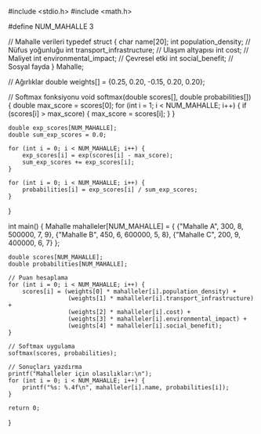 #include <stdio.h>
#include <math.h>

#define NUM_MAHALLE 3

// Mahalle verileri
typedef struct {
    char name[20];
    int population_density; // Nüfus yoğunluğu
    int transport_infrastructure; // Ulaşım altyapısı
    int cost; // Maliyet
    int environmental_impact; // Çevresel etki
    int social_benefit; // Sosyal fayda
} Mahalle;

// Ağırlıklar
double weights[] = {0.25, 0.20, -0.15, 0.20, 0.20};

// Softmax fonksiyonu
void softmax(double scores[], double probabilities[]) {
    double max_score = scores[0];
    for (int i = 1; i < NUM_MAHALLE; i++) {
        if (scores[i] > max_score) {
            max_score = scores[i];
        }
    }

    double exp_scores[NUM_MAHALLE];
    double sum_exp_scores = 0.0;

    for (int i = 0; i < NUM_MAHALLE; i++) {
        exp_scores[i] = exp(scores[i] - max_score);
        sum_exp_scores += exp_scores[i];
    }

    for (int i = 0; i < NUM_MAHALLE; i++) {
        probabilities[i] = exp_scores[i] / sum_exp_scores;
    }
}

int main() {
    Mahalle mahalleler[NUM_MAHALLE] = {
        {"Mahalle A", 300, 8, 500000, 7, 9},
        {"Mahalle B", 450, 6, 600000, 5, 8},
        {"Mahalle C", 200, 9, 400000, 6, 7}
    };

    double scores[NUM_MAHALLE];
    double probabilities[NUM_MAHALLE];

    // Puan hesaplama
    for (int i = 0; i < NUM_MAHALLE; i++) {
        scores[i] = (weights[0] * mahalleler[i].population_density) +
                     (weights[1] * mahalleler[i].transport_infrastructure) +
                     (weights[2] * mahalleler[i].cost) +
                     (weights[3] * mahalleler[i].environmental_impact) +
                     (weights[4] * mahalleler[i].social_benefit);
    }

    // Softmax uygulama
    softmax(scores, probabilities);

    // Sonuçları yazdırma
    printf("Mahalleler için olasılıklar:\n");
    for (int i = 0; i < NUM_MAHALLE; i++) {
        printf("%s: %.4f\n", mahalleler[i].name, probabilities[i]);
    }

    return 0;
}

